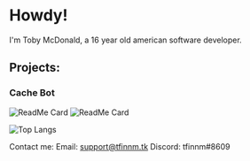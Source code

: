 # Howdy!

I'm Toby McDonald, a 16 year old american software developer.

## Projects:
### Cache Bot
![ReadMe Card](https://github-readme-stats.vercel.app/api/pin/?username=tfinnm&repo=cache-bot) ![ReadMe Card](https://github-readme-stats.vercel.app/api/pin/?username=tfinnm&repo=dsc-bot)

![Top Langs](https://github-readme-stats.vercel.app/api/top-langs/?username=tfinnm&layout=compact)


Contact me:
Email: support@tfinnm.tk
Discord: tfinnm#8609
